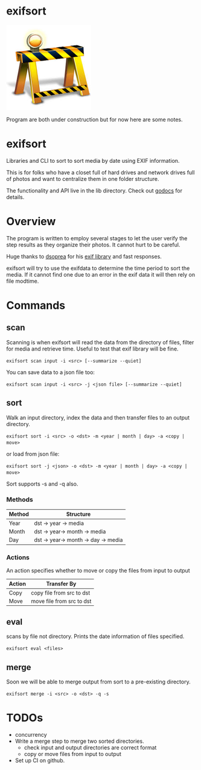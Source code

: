 # exifsort

![Under Construction](data/construction.jpg) 

Program are both under construction but for now here are some notes.

# exifsort

Libraries and CLI to sort to sort media by date using EXIF information.

This is for folks who have a closet full of hard drives and network drives full
of photos and want to centralize them in one folder structure.

The functionality and API live in the lib directory. Check out
[godocs](https://godoc.org/github.com/matchstick/exifsort/lib) for details.

# Overview

The program is written to employ several stages to let the user verify the
step results as they organize their photos. It cannot hurt to be careful.

Huge thanks to [dsoprea](https://github.com/dsoprea) for his [exif
library](https://github.com/dsoprea/go-exif) and fast responses.

exifsort will try to use the exifdata to determine the time period to sort the
media. If it cannot find one due to an error in the exif data it will then rely
on file modtime.

# Commands

## scan

Scanning is when exifsort will read the data from the directory of files,
filter for media and retrieve time. Useful to test that exif library will be fine.

`exifsort scan input -i <src> [--summarize --quiet]`

You can save data to a json file too:

`exifsort scan input -i <src> -j <json file> [--summarize --quiet]`

## sort

Walk an input directory, index the data and then transfer files to an output  directory.

`exifsort sort -i <src> -o <dst> -m <year | month | day> -a <copy | move>`

or load from json file:

`exifsort sort -j <json> -o <dst> -m <year | month | day> -a <copy | move>`

Sort supports -s and -q also.

### Methods

| Method | Structure |
| ------ | --------- |
| Year   | dst -> year -> media |
| Month  | dst -> year-> month -> media |
| Day    | dst -> year-> month -> day -> media |

### Actions

An action specifies whether to move or copy the files from input to output 

| Action | Transfer By |
| ------ | --------- |
| Copy   | copy file from src to dst |
| Move   | move file from src to dst |


## eval

scans by file not directory. Prints the date information of files specified. 

`exifsort eval <files>`

## merge

Soon we will be able to merge output from sort to a pre-existing directory.

`exifsort merge -i <src> -o <dst> -q -s`

TODOs
=====
* concurrency
* Write a merge step to merge two sorted directories.
	* check input and output directories are correct format
	* copy or move files from input to output
* Set up CI on github.

